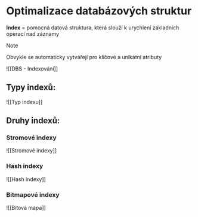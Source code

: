 # Optimalizace databázových struktur
**Index** = pomocná datová struktura, která slouží k urychlení základních operací nad záznamy

> [!note]
> Obvykle se automaticky vytvářejí pro klíčové a unikátní atributy

![[DBS - Indexování]]

## Typy indexů:
![[Typ indexu]]

## Druhy indexů:
### Stromové indexy
![[Stromové indexy]]
### Hash indexy
![[Hash indexy]]

### Bitmapové indexy
![[Bitová mapa]]
